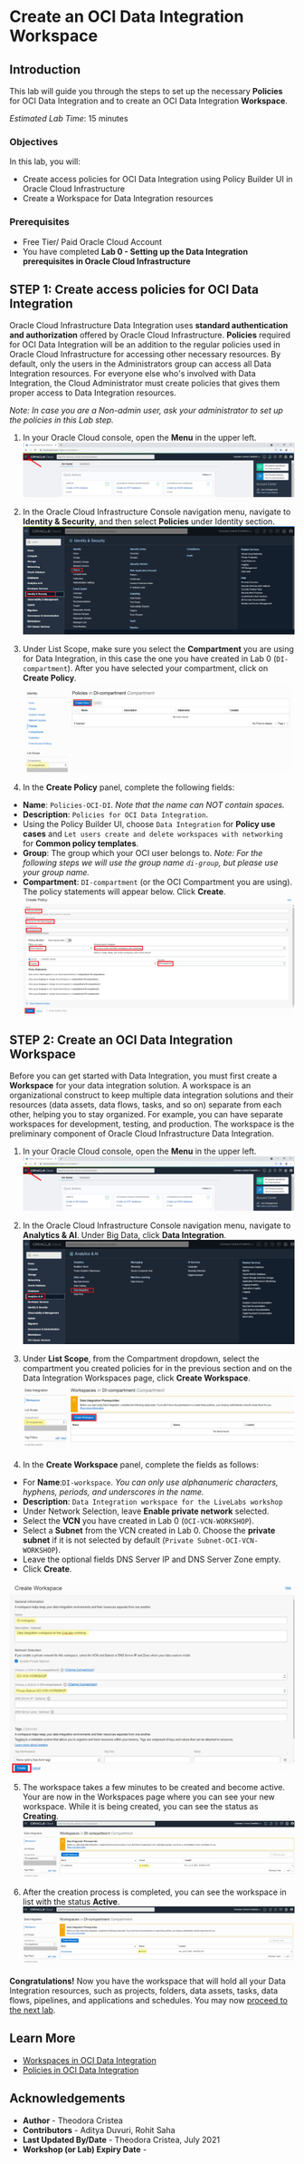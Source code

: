 # Create an OCI Data Integration Workspace

## Introduction

This lab will guide you through the steps to set up the necessary **Policies** for OCI Data Integration and to create an OCI Data Integration **Workspace**.

*Estimated Lab Time*: 15 minutes

### Objectives
In this lab, you will:
* Create access policies for OCI Data Integration using Policy Builder UI in Oracle Cloud Infrastructure
* Create a Workspace for Data Integration resources

### Prerequisites
* Free Tier/ Paid Oracle Cloud Account
* You have completed **Lab 0 - Setting up the Data Integration prerequisites in Oracle Cloud Infrastructure**


## **STEP 1**: Create access policies for OCI Data Integration

Oracle Cloud Infrastructure Data Integration uses **standard authentication and authorization** offered by Oracle Cloud Infrastructure. **Policies** required for OCI Data Integration will be an addition to the regular policies used in Oracle Cloud Infrastructure for accessing other necessary resources. By default, only the users in the Administrators group can access all Data Integration resources. For everyone else who's involved with Data Integration, the Cloud Administrator must create policies that gives them proper access to Data Integration resources.

*Note: In case you are a Non-admin user, ask your administrator to set up the policies in this Lab step.*

1. In your Oracle Cloud console, open the **Menu** in the upper left.
     ![](./images/menu.png " ")

2. In the Oracle Cloud Infrastructure Console navigation menu, navigate to **Identity & Security**, and then select **Policies** under Identity section.
    ![](./images/menu_policies.png " ")

3. Under List Scope, make sure you select the **Compartment** you are using for Data Integration, in this case the one you have created in Lab 0 (`DI-compartment`). After you have selected your compartment, click on **Create Policy**.
    ![](./images/add_policy.png " ")

5. In the **Create Policy** panel, complete the following fields:
  - **Name**: `Policies-OCI-DI`. *Note that the name can NOT contain spaces.*
  - **Description**: `Policies for OCI Data Integration`.
  - Using the Policy Builder UI, choose `Data Integration` for **Policy use cases** and `Let users create and delete workspaces with networking` for **Common policy templates**.
  - **Group**: The group which your OCI user belongs to. *Note: For the following steps we will use the group name `di-group`, but please use your group name.*
  - **Compartment**: `DI-compartment` (or the OCI Compartment you are using).
  The policy statements will appear below. Click **Create**.
![](./images/policy_builder.png " ")

## **STEP 2:** Create an OCI Data Integration Workspace
Before you can get started with Data Integration, you must first create a **Workspace** for your data integration solution. A workspace is an organizational construct to keep multiple data integration solutions and their resources (data assets, data flows, tasks, and so on) separate from each other, helping you to stay organized. For example, you can have separate workspaces for development, testing, and production. The workspace is the preliminary component of Oracle Cloud Infrastructure Data Integration.

1. In your Oracle Cloud console, open the **Menu** in the upper left.
 ![](./images/menu.png " ")

2. In the Oracle Cloud Infrastructure Console navigation menu, navigate to **Analytics & AI**. Under Big Data, click **Data Integration**.
![](./images/menu_di.png " ")

3. Under **List Scope**, from the Compartment dropdown, select the compartment you created policies for in the previous section and on the Data Integration Workspaces page, click **Create Workspace**.
![](./images/workspaces.png " ")

4. In the **Create Workspace** panel, complete the fields as follows:
  - For **Name**:`DI-workspace`. *You can only use alphanumeric characters, hyphens, periods, and underscores in the name.*
  - **Description**: `Data Integration workspace for the LiveLabs workshop`
  - Under Network Selection, leave **Enable private network** selected.
  - Select the **VCN** you have created in Lab 0 (`OCI-VCN-WORKSHOP`).
  - Select a **Subnet** from the VCN created in Lab 0. Choose the **private subnet** if it is not selected by default (`Private Subnet-OCI-VCN-WORKSHOP`).
  - Leave the optional fields DNS Server IP and DNS Server Zone empty.
  - Click **Create**.

![](./images/create_workspace.png " ")

5. The workspace takes a few minutes to be created and become active. Your are now in the Workspaces page where you can see your new workspace. While it is being created, you can see the status as **Creating**.
![](./images/creating-workspace.png " ")

6. After the creation process is completed, you can see the workspace in list with the status **Active**.
![](./images/create.png " ")

**Congratulations!**  Now you have the workspace that will hold all your Data Integration resources, such as projects, folders, data assets, tasks, data flows, pipelines, and applications and schedules. You may now [proceed to the next lab](#next).

## Learn More

* [Workspaces in OCI Data Integration](https://docs.oracle.com/en-us/iaas/data-integration/using/workspaces.htm)
* [Policies in OCI Data Integration](https://docs.oracle.com/en-us/iaas/data-integration/using/policies.htm)

## Acknowledgements
* **Author** - Theodora Cristea
* **Contributors** -  Aditya Duvuri, Rohit Saha
* **Last Updated By/Date** - Theodora Cristea, July 2021
* **Workshop (or Lab) Expiry Date** -
